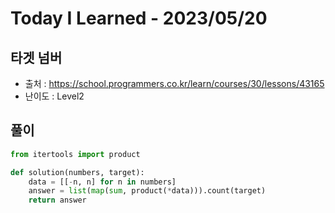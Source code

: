 # Today I Learned - 2023/05/20

## 타겟 넘버
- 출처 : https://school.programmers.co.kr/learn/courses/30/lessons/43165
- 난이도 : Level2

## 풀이
```python
from itertools import product

def solution(numbers, target):
    data = [[-n, n] for n in numbers]
    answer = list(map(sum, product(*data))).count(target)
    return answer
```
